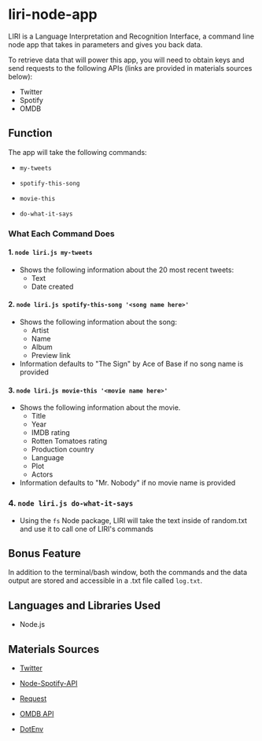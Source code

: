 # liri-node-app

LIRI is a Language Interpretation and Recognition Interface, a command line node app that takes in parameters and gives you back data.

To retrieve data that will power this app, you will need to obtain keys and send requests to the following APIs (links are provided in materials sources below):
* Twitter
* Spotify
* OMDB

## Function

The app will take the following commands:

* `my-tweets`

* `spotify-this-song`

* `movie-this`

* `do-what-it-says`

### What Each Command Does

####  1. `node liri.js my-tweets`
* Shows the following information about the 20 most recent tweets:
    * Text
    * Date created

#### 2. `node liri.js spotify-this-song '<song name here>'`
* Shows the following information about the song:
    * Artist
    * Name
    * Album
    * Preview link
* Information defaults to "The Sign" by Ace of Base if no song name is provided

#### 3. `node liri.js movie-this '<movie name here>'`
* Shows the following information about the movie.
    * Title
    * Year
    * IMDB rating
    * Rotten Tomatoes rating
    * Production country
    * Language
    * Plot
    * Actors
* Information defaults to "Mr. Nobody" if no movie name is provided

### 4. `node liri.js do-what-it-says`
* Using the `fs` Node package, LIRI will take the text inside of random.txt and use it to call one of LIRI's commands

## Bonus Feature
In addition to the terminal/bash window, both the commands and the data output are stored and accessible in a .txt file called `log.txt`.

## Languages and Libraries Used
* Node.js

## Materials Sources
* [Twitter](https://www.npmjs.com/package/twitter)

* [Node-Spotify-API](https://www.npmjs.com/package/node-spotify-api)

* [Request](https://www.npmjs.com/package/request)

* [OMDB API](http://www.omdbapi.com)

* [DotEnv](https://www.npmjs.com/package/dotenv)












